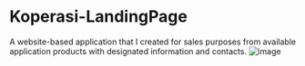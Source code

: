 # Koperasi-LandingPage
A website-based application that I created for sales purposes from available application products with designated information and contacts.
![image](https://github.com/malfian7/Koperasi-LandingPage/assets/38493144/e8d2348e-8b5a-472a-aa60-a47d5f63110b)
